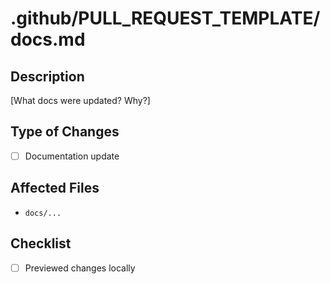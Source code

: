 # .github/PULL_REQUEST_TEMPLATE/docs.md

## Description

[What docs were updated? Why?]

## Type of Changes

- [ ] Documentation update

## Affected Files

- `docs/...`

## Checklist

- [ ] Previewed changes locally